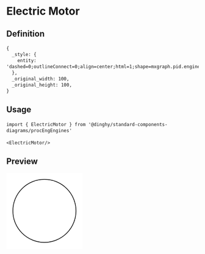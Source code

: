 # Electric Motor

## Definition

```
{
  _style: { 
    entity: 'dashed=0;outlineConnect=0;align=center;html=1;shape=mxgraph.pid.engines.electric_motor;fontSize=45;',
  },
  _original_width: 100,
  _original_height: 100,
}
```

## Usage

```
import { ElectricMotor } from '@dinghy/standard-components-diagrams/procEngEngines'

<ElectricMotor/>
```

## Preview

<img src="./electric-motor.png" width="200"/>
